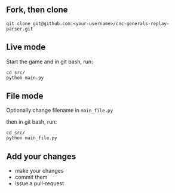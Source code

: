 ## Fork, then clone

```
git clone git@github.com:<your-username>/cnc-generals-replay-parser.git
```

## Live mode

Start the game and in git bash, run:

```
cd src/
python main.py
```

## File mode

Optionally change filename in ```main_file.py```

then in git bash, run:

```
cd src/
python main_file.py
```

## Add your changes

* make your changes
* commit them
* issue a pull-request

